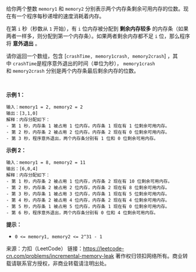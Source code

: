 给你两个整数 ```memory1``` 和 ```memory2``` 分别表示两个内存条剩余可用内存的位数。现在有一个程序每秒递增的速度消耗着内存。

在第 ```i``` 秒（秒数从 ```1``` 开始），有 ```i``` 位内存被分配到 **剩余内存较多** 的内存条（如果两者一样多，则分配到第一个内存条）。如果两者剩余内存都不足 ```i``` 位，那么程序将 **意外退出** 。

请你返回一个数组，包含 [```crashTime, memory1crash, memory2crash```] ，其中 ```crashTime```是程序意外退出的时间（单位为秒）， ```memory1crash``` 和 ```memory2crash``` 分别是两个内存条最后剩余内存的位数。

 

**示例 1：**
```
输入：memory1 = 2, memory2 = 2
输出：[3,1,0]
解释：内存分配如下：
- 第 1 秒，内存条 1 被占用 1 位内存。内存条 1 现在有 1 位剩余可用内存。
- 第 2 秒，内存条 2 被占用 2 位内存。内存条 2 现在有 0 位剩余可用内存。
- 第 3 秒，程序意外退出，两个内存条分别有 1 位和 0 位剩余可用内存。
```
**示例 2：**
```
输入：memory1 = 8, memory2 = 11
输出：[6,0,4]
解释：内存分配如下：
- 第 1 秒，内存条 2 被占用 1 位内存，内存条 2 现在有 10 位剩余可用内存。
- 第 2 秒，内存条 2 被占用 2 位内存，内存条 2 现在有 8 位剩余可用内存。
- 第 3 秒，内存条 1 被占用 3 位内存，内存条 1 现在有 5 位剩余可用内存。
- 第 4 秒，内存条 2 被占用 4 位内存，内存条 2 现在有 4 位剩余可用内存。
- 第 5 秒，内存条 1 被占用 5 位内存，内存条 1 现在有 0 位剩余可用内存。
- 第 6 秒，程序意外退出，两个内存条分别有 0 位和 4 位剩余可用内存。
```

**提示：**

* ```0 <= memory1, memory2 <= 2^31 - 1```

来源：力扣（LeetCode）
链接：https://leetcode-cn.com/problems/incremental-memory-leak
著作权归领扣网络所有。商业转载请联系官方授权，非商业转载请注明出处。
